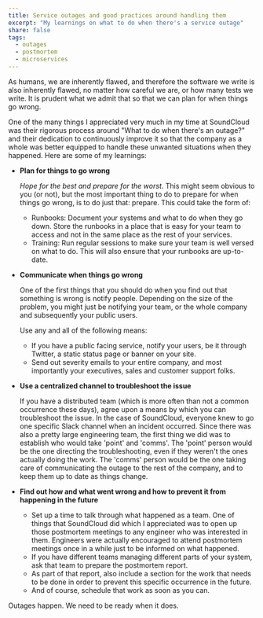 ```yaml
---
title: Service outages and good practices around handling them
excerpt: "My learnings on what to do when there's a service outage"
share: false
tags:
  - outages
  - postmortem
  - microservices
---
```


As humans, we are inherently flawed, and therefore the software we write is also inherently flawed, no matter how careful we are, or how many tests we write.
It is prudent what we admit that so that we can plan for when things go wrong.

One of the many things I appreciated very much in my time at SoundCloud was their rigorous process around "What to do when there's an outage?" and their dedication to continuously improve it so that the company as a whole was better equipped to handle these unwanted situations when they happened. Here are some of my learnings:

* **Plan for things to go wrong**

  _Hope for the best and prepare for the worst_. This might seem obvious to you (or not), but the most important thing to do to prepare for when things go wrong, is to do just that: prepare. This could take the form of:
    - Runbooks: Document your systems and what to do when they go down. Store the runbooks in a place that is easy for your team to access and not in the same place as the rest of your services.
    - Training: Run regular sessions to make sure your team is well versed on what to do. This will also ensure that your runbooks are up-to-date.

* **Communicate when things go wrong**

  One of the first things that you should do when you find out that something is wrong is notify people. Depending on the size of the problem, you might just be notifying your team, or the whole company and subsequently your public users.

  Use any and all of the following means:
    - If you have a public facing service, notify your users, be it through Twitter, a static status page or banner on your site.
    - Send out severity emails to your entire company, and most importantly your executives, sales and customer support folks.

* **Use a centralized channel to troubleshoot the issue**

  If you have a distributed team (which is more often than not a common occurrence these days), agree upon a means by which you can troubleshoot the issue. In the case of SoundCloud, everyone knew to go one specific Slack channel when an incident occurred. Since there was also a pretty large engineering team, the first thing we did was to establish who would take 'point' and 'comms'. The 'point' person would be the one directing the troubleshooting, even if they weren't the ones actually doing the work. The 'comms' person would be the one taking care of communicating the outage to the rest of the company, and to keep them up to date as things change.

* **Find out how and what went wrong and how to prevent it from happening in the future**

  - Set up a time to talk through what happened as a team. One of things that SoundCloud did which I appreciated was to open up those postmortem meetings to any engineer who was interested in them. Engineers were actually encouraged to attend postmortem meetings once in a while just to be informed on what happened.
  - If you have different teams managing different parts of your system, ask that team to prepare the postmortem report.
  - As part of that report, also include a section for the work that needs to be done in order to prevent this specific occurrence in the future.
  - And of course, schedule that work as soon as you can.


Outages happen. We need to be ready when it does.

